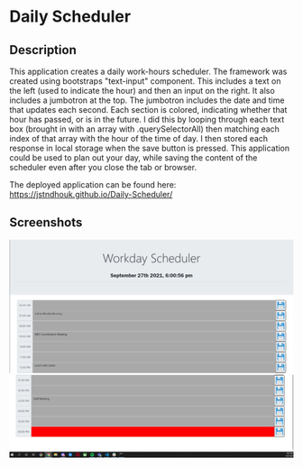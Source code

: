 # Daily Scheduler


## Description
This application creates a daily work-hours scheduler. The framework was created using bootstraps "text-input" component.  This includes a text on the left (used to indicate the hour) and then an input on the right.  It also includes a jumbotron at the top.  The jumbotron includes the date and time that updates each second.  Each section is colored, indicating whether that hour has passed, or is in the future.  I did this by looping through each text box (brought in with an array with .querySelectorAll) then matching each index of that array with the hour of the time of day.  I then stored each response in local storage when the save button is pressed.  This application could be used to plan out your day, while saving the content of the scheduler even after you close the tab or browser.

The deployed application can be found here: https://jstndhouk.github.io/Daily-Scheduler/

## Screenshots
![Image output](./assets/images/Capture1.PNG)
![Image output](./assets/images/Capture2.PNG)